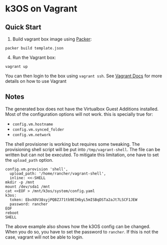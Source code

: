 # k3OS on Vagrant

## Quick Start

1. Build vagrant box image using [Packer](https://www.packer.io/): 

```
packer build template.json
```

4. Run the Vagrant box:

```
vagrant up
```

You can then login to the box using `vagrant ssh`. See [Vagrant
Docs](https://www.vagrantup.com/docs/index.html) for more details on how
to use Vagrant

## Notes

The generated box does not have the Virtualbox Guest Additions
installed. Most of the configuration options will not work. this is
specially true for:

* `config.vm.hostname`
* `config.vm.synced_folder`
* `config.vm.network`

The shell provisioner is working but requires some tweaking. The
provisioning shell script will be put into `/tmp/vagrant-shell`. The
file can be written but can not be executed. To mitigate this
limitation, one have to set the `upload_path` option.

```
config.vm.provision 'shell',
  upload_path: '/home/rancher/vagrant-shell',
  inline: <<-SHELL
mkdir -p /mnt
mount /dev/sda1 /mnt
cat <<EOF > /mnt/k3os/system/config.yaml
k3os:
  token: EbvX0V38syjPQBZJ71tb9EIHbyL5mISBqDSTa2aJt7LSCF1JEW
  password: rancher
EOF
reboot
SHELL
```

The above example also shows how the k3OS config can be changed. When
you do so, you have to set the password to `rancher`. If this is not the
case, vagrant will not be able to login.
